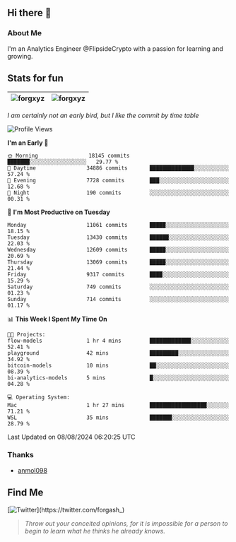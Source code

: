 ## Hi there 👋

### About Me

I'm an Analytics Engineer @FlipsideCrypto with a passion for learning and growing.
  
## Stats for fun

| <img align="center" src="https://github-readme-streak-stats.herokuapp.com/?user=forgxyz&theme=tokyonight" alt="forgxyz" /> | <img align="center" src="https://github-readme-stats.vercel.app/api?username=forgxyz&theme=tokyonight&show_icons=true" alt="forgxyz" /> |
| ------------- |------------- |

*I am certainly not an early bird, but I like the commit by time table*  

<!--START_SECTION:waka-->
![Profile Views](http://img.shields.io/badge/Profile%20Views-4-blue)

**I'm an Early 🐤** 

```text
🌞 Morning                18145 commits       ███████░░░░░░░░░░░░░░░░░░   29.77 % 
🌆 Daytime                34886 commits       ██████████████░░░░░░░░░░░   57.24 % 
🌃 Evening                7728 commits        ███░░░░░░░░░░░░░░░░░░░░░░   12.68 % 
🌙 Night                  190 commits         ░░░░░░░░░░░░░░░░░░░░░░░░░   00.31 % 
```
📅 **I'm Most Productive on Tuesday** 

```text
Monday                   11061 commits       █████░░░░░░░░░░░░░░░░░░░░   18.15 % 
Tuesday                  13430 commits       ██████░░░░░░░░░░░░░░░░░░░   22.03 % 
Wednesday                12609 commits       █████░░░░░░░░░░░░░░░░░░░░   20.69 % 
Thursday                 13069 commits       █████░░░░░░░░░░░░░░░░░░░░   21.44 % 
Friday                   9317 commits        ████░░░░░░░░░░░░░░░░░░░░░   15.29 % 
Saturday                 749 commits         ░░░░░░░░░░░░░░░░░░░░░░░░░   01.23 % 
Sunday                   714 commits         ░░░░░░░░░░░░░░░░░░░░░░░░░   01.17 % 
```


📊 **This Week I Spent My Time On** 

```text
🐱‍💻 Projects: 
flow-models              1 hr 4 mins         █████████████░░░░░░░░░░░░   52.41 % 
playground               42 mins             █████████░░░░░░░░░░░░░░░░   34.92 % 
bitcoin-models           10 mins             ██░░░░░░░░░░░░░░░░░░░░░░░   08.39 % 
bi-analytics-models      5 mins              █░░░░░░░░░░░░░░░░░░░░░░░░   04.28 % 

💻 Operating System: 
Mac                      1 hr 27 mins        ██████████████████░░░░░░░   71.21 % 
WSL                      35 mins             ███████░░░░░░░░░░░░░░░░░░   28.79 % 
```


 Last Updated on 08/08/2024 06:20:25 UTC
<!--END_SECTION:waka-->

### Thanks
 - [anmol098](https://github.com/anmol098/waka-readme-stats/)
  
## Find Me
[![Twitter](https://img.shields.io/twitter/url/https/twitter.com/forgash_.svg?style=social&label=Follow%20%40forgash_)](https://twitter.com/forgash_)


> *Throw out your conceited opinions, for it is impossible for a person to begin to learn what he thinks he already knows.* 
